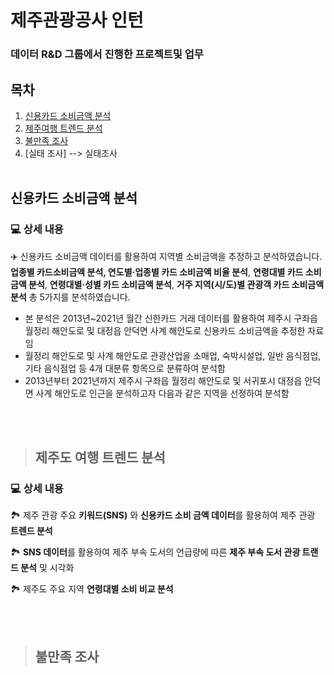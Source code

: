 # 제주관광공사 인턴

### 데이터 R&D 그룹에서 진행한 프로젝트및 업무

## 목차
  1. [신용카드 소비금액 분석](#신용카드-소비금액-분석)
  2. [제주여행 트렌드 분석](#제주도-여행-트렌드-분석) 
  3. [불만족 조사](#불만족-조사) 
  4. [실태 조사]  --> 실태조사
<br/><br/>



## 신용카드 소비금액 분석
### 💻 상세 내용

✈️ 신용카드 소비금액 데이터를 활용하여 지역별 소비금액을 추정하고 분석하였습니다. **업종별 카드소비금액 분석, 연도별·업종별 카드 소비금액 비율 분석**, **연령대별 카드 소비금액 분석**, **연령대별·성별 카드 소비금액 분석**, **거주 지역(시/도)별 관광객 카드 소비금액 분석** 총  5가지를 분석하였습니다.

- 본 분석은 2013년~2021년 월간 신한카드 거래 데이터를 활용하여 제주시 구좌읍 월정리 해안도로 및 대정읍 안덕면 사계 해안도로 신용카드 소비금액을 추정한 자료임
- 월정리 해안도로 및 사계 해안도로 관광산업을 소매업, 숙박시설업, 일반 음식점업, 기타 음식점업 등 4개 대분류 항목으로 분류하여 분석함
- 2013년부터 2021년까지 제주시 구좌읍 월정리 해안도로 및 서귀포시 대정읍 안덕면 사계 해안도로 인근을 분석하고자 다음과 같은 지역을 선정하여 분석함


<br/><br/>
>## 제주도 여행 트렌드 분석
### 💻 상세 내용

🏞️ 제주 관광 주요 **키워드(SNS)** 와 **신용카드 소비 금액 데이터**를 활용하여 제주 관광 **트렌드 분석**

🏞️ **SNS 데이터**를 활용하여 제주 부속 도서의 언급량에 따른 **제주 부속 도서 관광 트랜드 분석** 및 시각화

🏞️ 제주도 주요 지역 **연령대별 소비 비교 분석**


<br/><br/>
>## 불만족 조사






<br/><br/>
